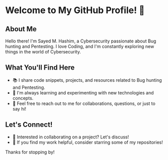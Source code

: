 # Welcome to My GitHub Profile! 👋

## About Me
Hello there! I'm Sayed M. Hashim, a Cybersecurity passionate about Bug hunting and Pentesting. I love Coding, and I'm constantly exploring new things in the world of Cybersecurity.

## What You'll Find Here
- 📚 I share code snippets, projects, and resources related to Bug hunting and Pentesting.
- 🌱 I'm always learning and experimenting with new technologies and concepts.
- 💬 Feel free to reach out to me for collaborations, questions, or just to say hi!

## Let's Connect!
- 💼 Interested in collaborating on a project? Let's discuss!
- 🌟 If you find my work helpful, consider starring some of my repositories!

Thanks for stopping by!
